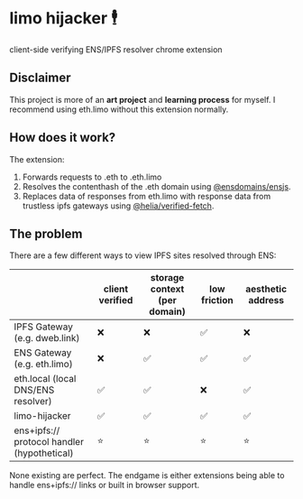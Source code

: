# limo hijacker 🕴️

client-side verifying ENS/IPFS resolver chrome extension

## Disclaimer

This project is more of an **art project** and **learning process** for myself. I recommend using eth.limo without this extension normally.

## How does it work?

The extension:
1. Forwards requests to .eth to .eth.limo
2. Resolves the contenthash of the .eth domain using [@ensdomains/ensjs](https://github.com/ensdomains/ensjs-v3).
3. Replaces data of responses from eth.limo with response data from trustless ipfs gateways using [@helia/verified-fetch](https://github.com/ipfs/helia-verified-fetch/tree/main).

## The problem

There are a few different ways to view IPFS sites resolved through ENS:

|    | client verified | storage context (per domain) | low friction | aesthetic address |
|----|----------|----------|---|---|
| IPFS Gateway (e.g. dweb.link) |❌|❌|✅|❌|
| ENS Gateway (e.g. eth.limo) |❌|✅|✅|✅|
| eth.local (local DNS/ENS resolver) |✅|✅|❌|✅|
| limo-hijacker |✅|✅|✅|✅| 
| ens+ipfs:// protocol handler (hypothetical) |⭐|⭐|⭐|⭐| 

None existing are perfect. The endgame is either extensions being able to handle ens+ipfs:// links or built in browser support.
